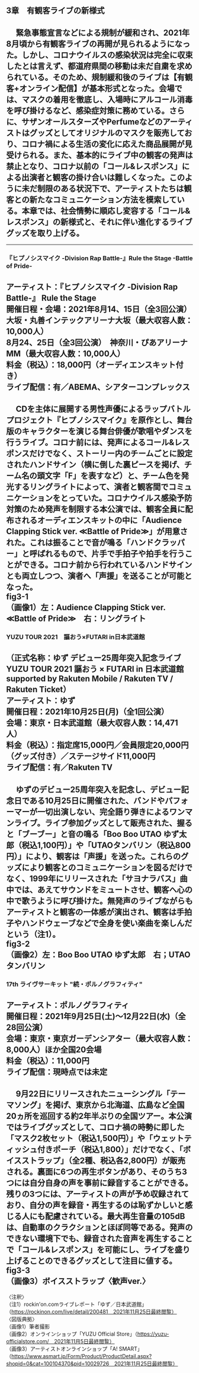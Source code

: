 ## 3章　有観客ライブの新様式

&emsp; 緊急事態宣言などによる規制が緩和され、2021年8月頃から有観客ライブの再開が見られるようになった。しかし、コロナウイルスの感染状況は完全に収束したとは言えず、都道府県間の移動は未だ自粛を求められている。そのため、規制緩和後のライブは【有観客+オンライン配信】が基本形式となった。会場では、マスクの着用を徹底し、入場時にアルコール消毒を呼び掛けるなど、感染症対策に務めている。さらに、サザンオールスターズやPerfumeなどのアーティストはグッズとしてオリジナルのマスクを販売しており、コロナ禍による生活の変化に応えた商品展開が見受けられる。また、基本的にライブ中の観客の発声は禁止となり、コロナ以前の「コール&amp;レスポンス」による出演者と観客の掛け合いは難しくなった。このように未だ制限のある状況下で、アーティストたちは観客との新たなコミュニケーション方法を模索している。本章では、社会情勢に順応し変容する「コール&amp;レスポンス」の新様式と、それに伴い進化するライブグッズを取り上げる。  
---  
---  
### __『ヒプノシスマイク -Division Rap Battle-』Rule the Stage -Battle of Pride-__
アーティスト：『ヒプノシスマイク -Division Rap Battle-』 Rule the Stage  
開催日程・会場：2021年8月14、15日（全3回公演）　大坂・丸善インテックアリーナ大坂（最大収容人数：10,000人）  
8月24、25日（全3回公演）　神奈川・ぴあアリーナMM（最大収容人数：10,000人）  
料金（税込）：18,000円（オーディエンスキット付き）  
ライブ配信：有／ABEMA、シアターコンプレックス  
---  
&emsp; CDを主体に展開する男性声優によるラップバトルプロジェクト『ヒプノシスマイク』を原作とし、舞台版のキャラクターを演じる舞台俳優が歌唱やダンスを行うライブ。コロナ前には、発声によるコール&amp;レスポンスだけでなく、ストーリー内のチームごとに設定されたハンドサイン（横に倒した裏ピースを掲げ、チーム名の頭文字「F」を表すなど）と、チーム色を発光するリングライトによって、演者と観客間でコミュニケーションをとっていた。コロナウイルス感染予防対策のため発声を制限する本公演では、観客全員に配布されるオーディエンスキットの中に「Audience Clapping Stick ver. ≪Battle of Pride≫」が用意された。これは振ることで音が鳴る「ハンドクラッパー」と呼ばれるもので、片手で手拍子や拍手を行うことができる。コロナ前から行われているハンドサインとも両立しつつ、演者へ「声援」を送ることが可能となった。  
fig3-1  
（画像1）左：Audience Clapping Stick ver. ≪Battle of Pride≫　右：リングライト  
---  
### __YUZU TOUR 2021　謳おう×FUTARI in日本武道館__
（正式名称：ゆず デビュー25周年突入記念ライブ YUZU TOUR 2021 謳おう × FUTARI in 日本武道館 supported by Rakuten Mobile / Rakuten TV / Rakuten Ticket）  
アーティスト：ゆず  
開催日程：2021年10月25日(月)（全1回公演）  
会場：東京・日本武道館（最大収容人数：14,471人）  
料金（税込）：指定席15,000円／会員限定20,000円（グッズ付き）／ステージサイド11,000円  
ライブ配信：有／Rakuten TV  
---  
&emsp; ゆずのデビュー25周年突入を記念し、デビュー記念日である10月25日に開催された、バンドやパフォーマーが一切出演しない、完全語り弾きによるワンマンライブ。ライブ参加グッズとして販売された、握ると「ブーブー」と音の鳴る「Boo Boo UTAO ゆず太郎（税込1,100円）」や「UTAOタンバリン（税込800円）」により、観客は「声援」を送った。これらのグッズにより観客とのコミュニケーションを図るだけでなく、1999年にリリースされた「サヨナラバス」曲中では、あえてサウンドをミュートさせ、観客へ心の中で歌うように呼び掛けた。無発声のライブながらもアーティストと観客の一体感が演出され、観客は手拍子やハンドウェーブなどで全身を使い楽曲を楽しんだという（注1）。  
fig3-2  
（画像2）左：Boo Boo UTAO ゆず太郎　右；UTAOタンバリン  
---  
### __17th ライヴサーキット "続・ポルノグラフィティ"__
アーティスト：ポルノグラフィティ  
開催日程：2021年9月25日(土)～12月22日(水)（全28回公演）  
会場：東京・東京ガーデンシアター（最大収容人数：8,000人）ほか全国20会場  
料金（税込）：11,000円  
ライブ配信：現時点では未定  
---  
&emsp; 9月22日にリリースされたニューシングル「テーマソング」を掲げ、東京から北海道、広島など全国20ヵ所を巡回する約2年半ぶりの全国ツアー。本公演ではライブグッズとして、コロナ禍の時勢に即した「マスク2枚セット（税込1,500円）」や「ウェットティッシュ付きポーチ（税込1,800）」だけでなく、「ボイスストラップ」（全2種、税込各2,800円）が販売される。裏面に6つの再生ボタンがあり、そのうち3つには自分自身の声を事前に録音することができる。残りの3つには、アーティストの声が予め収録されており、自分の声を録音・再生するのは恥ずかしいと感じる人にも配慮されている。最大再生音量の105dBは、自動車のクラクションとほぼ同等である。発声のできない環境下でも、録音された音声を再生することで「コール&amp;レスポンス」を可能にし、ライブを盛り上げることのできるグッズとして注目に値する。  
fig3-3  
（画像3）ボイスストラップ〈歓声ver.〉  
---  
〈注釈〉  
（注1）rockin'on.comライブレポート「ゆず／日本武道館」（https://rockinon.com/live/detail/200481　2021年11月25日最終閲覧）  
〈図版典拠〉  
（画像1）筆者撮影  
（画像2）オンラインショップ「YUZU Official Store」（https://yuzu-officialstore.com/　2021年11月5日最終閲覧）  
（画像3）アーティストオンラインショップ「A! SMART」（https://www.asmart.jp/Form/Product/ProductDetail.aspx?shopid=0&cat=100104370&pid=10029726　2021年11月25日最終閲覧）  